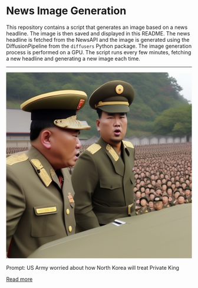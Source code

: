 # News Image Generation
This repository contains a script that generates an image based on a news headline. The image is then saved and displayed in this README.
The news headline is fetched from the NewsAPI and the image is generated using the DiffusionPipeline from the `diffusers` Python package. The image generation process is performed on a GPU.
The script runs every few minutes, fetching a new headline and generating a new image each time.

---

![Generated Image](image.png)

Prompt: US Army worried about how North Korea will treat Private King

[Read more](https://www.reuters.com/world/asia-pacific/us-army-worried-about-how-north-korea-will-treat-private-king-2023-07-20/)